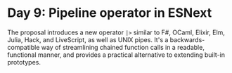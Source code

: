 # Day 9: Pipeline operator in ESNext

The  proposal introduces a new operator `|>` similar to F#, OCaml, Elixir, Elm, Julia, Hack, and LiveScript, as well as UNIX pipes.
It's a backwards-compatible way of streamlining chained function calls in a readable, functional manner, and provides a practical alternative to extending built-in prototypes.
